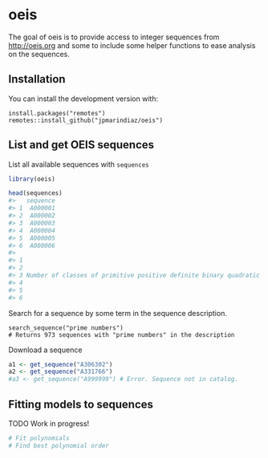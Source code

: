 
<!-- README.md is generated from README.Rmd. Please edit that file -->

# oeis

<!-- badges: start -->

<!-- badges: end -->

The goal of oeis is to provide access to integer sequences from
<http://oeis.org> and some to include some helper functions to ease
analysis on the sequences.

## Installation

You can install the development version with:

    install.packages("remotes")
    remotes::install_github("jpmarindiaz/oeis")

## List and get OEIS sequences

List all available sequences with `sequences`

``` r
library(oeis)

head(sequences)
#>   sequence
#> 1  A000001
#> 2  A000002
#> 3  A000003
#> 4  A000004
#> 5  A000005
#> 6  A000006
#>                                                                                                                                                                         description
#> 1                                                                                                                                                      Number of groups of order n.
#> 2                                                                                  Kolakoski sequence: a(n) is length of n-th run; a(1) = 1; sequence consists just of 1's and 2's.
#> 3 Number of classes of primitive positive definite binary quadratic forms of discriminant D = -4n; or equivalently the class number of the quadratic order of discriminant D = -4n.
#> 4                                                                                                                                                                The zero sequence.
#> 5                                                                                                             d(n) (also called tau(n) or sigma_0(n)), the number of divisors of n.
#> 6                                                                                                                                        Integer part of square root of n-th prime.
```

Search for a sequence by some term in the sequence description.

    search_sequence("prime numbers")
    # Returns 973 sequences with "prime numbers" in the description

Download a sequence

``` r
a1 <- get_sequence("A306302")
a2 <- get_sequence("A331766")
#a3 <- get_sequence("A999999") # Error. Sequence not in catalog.
```

## Fitting models to sequences

TODO Work in progress\!

``` r
# Fit polynomials
# Find best polynomial order
```
